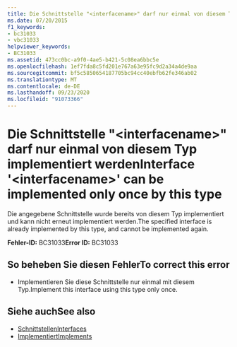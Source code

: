 ```yaml
---
title: Die Schnittstelle "<interfacename>" darf nur einmal von diesem Typ implementiert werden
ms.date: 07/20/2015
f1_keywords:
- bc31033
- vbc31033
helpviewer_keywords:
- BC31033
ms.assetid: 473cc0bc-a9f0-4ae5-b421-5c08ea6bbc5e
ms.openlocfilehash: 1ef7fda8c5fd201e767a63e95fc9d2a34a4de9aa
ms.sourcegitcommit: bf5c5850654187705bc94cc40ebfb62fe346ab02
ms.translationtype: MT
ms.contentlocale: de-DE
ms.lasthandoff: 09/23/2020
ms.locfileid: "91073366"
---
```

# <a name="interface-interfacename-can-be-implemented-only-once-by-this-type"></a><span data-ttu-id="35503-102">Die Schnittstelle "\<interfacename>" darf nur einmal von diesem Typ implementiert werden</span><span class="sxs-lookup"><span data-stu-id="35503-102">Interface '\<interfacename>' can be implemented only once by this type</span></span>

<span data-ttu-id="35503-103">Die angegebene Schnittstelle wurde bereits von diesem Typ implementiert und kann nicht erneut implementiert werden.</span><span class="sxs-lookup"><span data-stu-id="35503-103">The specified interface is already implemented by this type, and cannot be implemented again.</span></span>  
  
 <span data-ttu-id="35503-104">**Fehler-ID:** BC31033</span><span class="sxs-lookup"><span data-stu-id="35503-104">**Error ID:** BC31033</span></span>  
  
## <a name="to-correct-this-error"></a><span data-ttu-id="35503-105">So beheben Sie diesen Fehler</span><span class="sxs-lookup"><span data-stu-id="35503-105">To correct this error</span></span>  
  
- <span data-ttu-id="35503-106">Implementieren Sie diese Schnittstelle nur einmal mit diesem Typ.</span><span class="sxs-lookup"><span data-stu-id="35503-106">Implement this interface using this type only once.</span></span>  
  
## <a name="see-also"></a><span data-ttu-id="35503-107">Siehe auch</span><span class="sxs-lookup"><span data-stu-id="35503-107">See also</span></span>

- [<span data-ttu-id="35503-108">Schnittstellen</span><span class="sxs-lookup"><span data-stu-id="35503-108">Interfaces</span></span>](../programming-guide/language-features/interfaces/index.md)
- [<span data-ttu-id="35503-109">Implementiert</span><span class="sxs-lookup"><span data-stu-id="35503-109">Implements</span></span>](../language-reference/statements/implements-clause.md)
